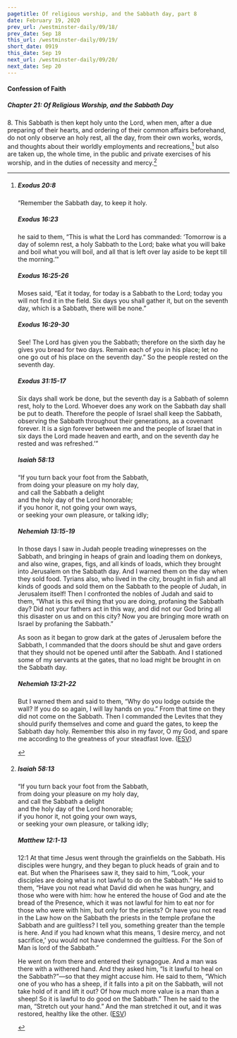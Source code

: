 ```yaml
---
pagetitle: Of religious worship, and the Sabbath day, part 8
date: February 19, 2020
prev_url: /westminster-daily/09/18/
prev_date: Sep 18
this_url: /westminster-daily/09/19/
short_date: 0919
this_date: Sep 19
next_url: /westminster-daily/09/20/
next_date: Sep 20
---
```


#### Confession of Faith

##### Chapter 21: Of Religious Worship, and the Sabbath Day

8\. This Sabbath is then kept holy unto the Lord, when men, after a due preparing of their hearts, and ordering of their common affairs beforehand, do not only observe an holy rest, all the day, from their own works, words, and thoughts about their worldly employments and recreations,[^fnref:wcf1] but also are taken up, the whole time, in the public and private exercises of his worship, and in the duties of necessity and mercy.[^fnref:wcf2]

[^fnref:wcf1]: <div class="esv"><h5>Exodus 20:8</h5> <div class="esv-text"><p id="p02020008.01-1">&#8220;Remember the Sabbath day, to keep it holy.</p> </div><h5>Exodus 16:23</h5> <div class="esv-text"><p id="p02016023.01-2">he said to them, &#8220;This is what the <span class="small-caps">Lord</span> has commanded: &#8216;Tomorrow is a day of solemn rest, a holy Sabbath to the <span class="small-caps">Lord</span>; bake what you will bake and boil what you will boil, and all that is left over lay aside to be kept till the morning.&#8217;&#8221;</p> </div><h5>Exodus 16:25-26</h5> <div class="esv-text"><p id="p02016025.01-3">Moses said, &#8220;Eat it today, for today is a Sabbath to the <span class="small-caps">Lord</span>; today you will not find it in the field. Six days you shall gather it, but on the seventh day, which is a Sabbath, there will be none.&#8221;</p> </div><h5>Exodus 16:29-30</h5> <div class="esv-text"><p id="p02016029.01-4">See! The <span class="small-caps">Lord</span> has given you the Sabbath; therefore on the sixth day he gives you bread for two days. Remain each of you in his place; let no one go out of his place on the seventh day.&#8221; So the people rested on the seventh day.</p> </div><h5>Exodus 31:15-17</h5> <div class="esv-text"><p id="p02031015.01-5">Six days shall work be done, but the seventh day is a Sabbath of solemn rest, holy to the <span class="small-caps">Lord</span>. Whoever does any work on the Sabbath day shall be put to death. Therefore the people of Israel shall keep the Sabbath, observing the Sabbath throughout their generations, as a covenant forever. It is a sign forever between me and the people of Israel that in six days the <span class="small-caps">Lord</span> made heaven and earth, and on the seventh day he rested and was refreshed.&#8217;&#8221;</p> </div><h5>Isaiah 58:13</h5> <div class="esv-text"><div class="block-indent"> <p class="line-group" id="p23058013.01-6">&#8220;If you turn back your foot from the Sabbath,<br /> <span class="indent"></span>from doing your pleasure on my holy day,<br /> and call the Sabbath a delight<br /> <span class="indent"></span>and the holy day of the <span class="small-caps">Lord</span> honorable;<br /> if you honor it, not going your own ways,<br /> <span class="indent"></span>or seeking your own pleasure, or talking idly;</p> </div> </div><h5>Nehemiah 13:15-19</h5> <div class="esv-text"><p id="p16013015.01-7">In those days I saw in Judah people treading winepresses on the Sabbath, and bringing in heaps of grain and loading them on donkeys, and also wine, grapes, figs, and all kinds of loads, which they brought into Jerusalem on the Sabbath day. And I warned them on the day when they sold food. Tyrians also, who lived in the city, brought in fish and all kinds of goods and sold them on the Sabbath to the people of Judah, in Jerusalem itself! Then I confronted the nobles of Judah and said to them, &#8220;What is this evil thing that you are doing, profaning the Sabbath day? Did not your fathers act in this way, and did not our God bring all this disaster on us and on this city? Now you are bringing more wrath on Israel by profaning the Sabbath.&#8221;</p>  <p id="p16013019.01-7">As soon as it began to grow dark at the gates of Jerusalem before the Sabbath, I commanded that the doors should be shut and gave orders that they should not be opened until after the Sabbath. And I stationed some of my servants at the gates, that no load might be brought in on the Sabbath day.</p> </div><h5>Nehemiah 13:21-22</h5> <div class="esv-text"><p id="p16013021.01-8">But I warned them and said to them, &#8220;Why do you lodge outside the wall? If you do so again, I will lay hands on you.&#8221; From that time on they did not come on the Sabbath. Then I commanded the Levites that they should purify themselves and come and guard the gates, to keep the Sabbath day holy. Remember this also in my favor, O my God, and spare me according to the greatness of your steadfast love.  (<a href="http://www.esv.org" class="copyright">ESV</a>)</p> </div> </div>

[^fnref:wcf2]: <div class="esv"><h5>Isaiah 58:13</h5> <div class="esv-text"><div class="block-indent"> <p class="line-group" id="p23058013.01-1">&#8220;If you turn back your foot from the Sabbath,<br /> <span class="indent"></span>from doing your pleasure on my holy day,<br /> and call the Sabbath a delight<br /> <span class="indent"></span>and the holy day of the <span class="small-caps">Lord</span> honorable;<br /> if you honor it, not going your own ways,<br /> <span class="indent"></span>or seeking your own pleasure, or talking idly;</p> </div> </div><h5>Matthew 12:1-13</h5> <div class="esv-text"> <p id="p40012001.07-2"><span class="chapter-num" id="v40012001-2">12:1&nbsp;</span>At that time Jesus went through the grainfields on the Sabbath. His disciples were hungry, and they began to pluck heads of grain and to eat. But when the Pharisees saw it, they said to him, &#8220;Look, your disciples are doing what is not lawful to do on the Sabbath.&#8221; He said to them, <span class="woc">&#8220;Have you not read what David did when he was hungry, and those who were with him:</span> <span class="woc">how he entered the house of God and ate the bread of the Presence, which it was not lawful for him to eat nor for those who were with him, but only for the priests?</span> <span class="woc">Or have you not read in the Law how on the Sabbath the priests in the temple profane the Sabbath and are guiltless?</span> <span class="woc">I tell you, something greater than the temple is here.</span> <span class="woc">And if you had known what this means, &#8216;I desire mercy, and not sacrifice,&#8217; you would not have condemned the guiltless.</span> <span class="woc">For the Son of Man is lord of the Sabbath.&#8221;</span></p>   <p id="p40012009.07-2">He went on from there and entered their synagogue. And a man was there with a withered hand. And they asked him, &#8220;Is it lawful to heal on the Sabbath?&#8221;&#8212;so that they might accuse him. He said to them, <span class="woc">&#8220;Which one of you who has a sheep, if it falls into a pit on the Sabbath, will not take hold of it and lift it out?</span> <span class="woc">Of how much more value is a man than a sheep! So it is lawful to do good on the Sabbath.&#8221;</span> Then he said to the man, <span class="woc">&#8220;Stretch out your hand.&#8221;</span> And the man stretched it out, and it was restored, healthy like the other.  (<a href="http://www.esv.org" class="copyright">ESV</a>)</p> </div> </div>

